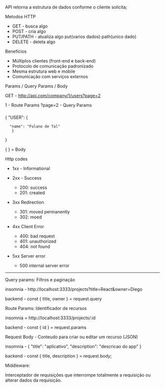 API
retorna a estrutura de dados conforme o cliente solicita;

Metodos HTTP

- GET - busca algo
- POST - cria algo
- PUT/PATH - atualiza algo put(varios dados) path(unico dado)
- DELETE - deleta algo

Benefícios

- Múltiplos clientes (front-end e back-end)
- Protocolo de comunicação padronizado
- Mesma estrutura web e mobile
- Comunicação com serviços externos

Params / Query Params / Body

GET - http://api.com/company/1/users?page=2

1 - Route Params
?page=2 - Query Params

###

{
"USER": {

      "name": "Fulano de Tal"
       }

}

{ } = Body

Http codes

- 1xx - Informational
- 2xx - Success

  - 200: success
  - 201: created

- 3xx Redirection

  - 301: moved permanently
  - 302: moed

- 4xx Client Error

  - 400: bad request
  - 401: unauthorized
  - 404: not found

- 5xx Server error
  - 500 internal server error

---

Query params: Filtros e paginação

insomnia - http://localhost:3333/projects?title=React&owner=Diego

backend - const { title, owner } = request.query

Route Params: Identificador de recursos

insomnia = http://localhost:3333/projects/:id

backend - const { id } = request.params

Request Body - Conteudo para criar ou editar um recurso (JSON)

insomnia - {
"title": "aplicativo",
"description": "descricao do app"
}

backend - const { title, description } = request.body;

Middleware:

Interceptador de requisições que interrompe totalmente a requisição
ou alterar dados da requisição.
